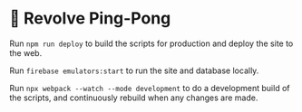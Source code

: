 # 🏓 Revolve Ping-Pong

Run `npm run deploy` to build the scripts for production and deploy the site to the web.

Run `firebase emulators:start` to run the site and database locally.

Run `npx webpack --watch --mode development` to do a development build of the scripts, and continuously rebuild when any changes are made.
